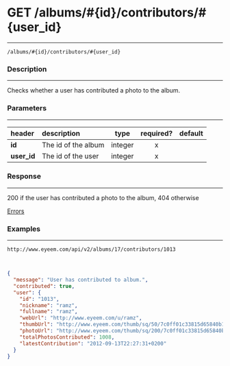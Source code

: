 # GET /albums/#{id}/contributors/#{user_id} 
***
`/albums/#{id}/contributors/#{user_id}`

### Description
***
Checks whether a user has contributed a photo to the album.

### Parameters
***

|header| description| type |required? |default|
|:---------|:--------------|:----------:|:------------:|:------------:|
|**id**| The id of the album|integer|x||
|**user_id**| The id of the user|integer|x||

### Response
***


200 if the user has contributed a photo to the album, 404 otherwise


[Errors](../../resources/errors.md#files)

### Examples
***

`http://www.eyeem.com/api/v2/albums/17/contributors/1013`


```json


{
  "message": "User has contributed to album.",
  "contributed": true,
  "user": {
    "id": "1013",
    "nickname": "ramz",
    "fullname": "ramz",
    "webUrl": "http://www.eyeem.com/u/ramz",
    "thumbUrl": "http://www.eyeem.com/thumb/sq/50/7c0ff01c33815d65840b1ff9c849786898bad7d4.jpg",
    "photoUrl": "http://www.eyeem.com/thumb/sq/200/7c0ff01c33815d65840b1ff9c849786898bad7d4.jpg",
    "totalPhotosContributed": 1008,
    "latestContribution": "2012-09-13T22:27:31+0200"
  }
}

```
 